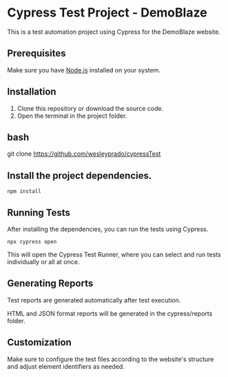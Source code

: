 # Cypress Test Project - DemoBlaze

This is a test automation project using Cypress for the DemoBlaze website.

## Prerequisites

Make sure you have [Node.js](https://nodejs.org/) installed on your system.

## Installation

1. Clone this repository or download the source code.
2. Open the terminal in the project folder.

## bash

git clone https://github.com/wesleyprado/cypressTest

## Install the project dependencies.

```npm install```

## Running Tests

After installing the dependencies, you can run the tests using Cypress.

```npx cypress open```

This will open the Cypress Test Runner, where you can select and run tests individually or all at once.

## Generating Reports
Test reports are generated automatically after test execution.

HTML and JSON format reports will be generated in the cypress/reports folder.

## Customization
Make sure to configure the test files according to the website's structure and adjust element identifiers as needed.  
